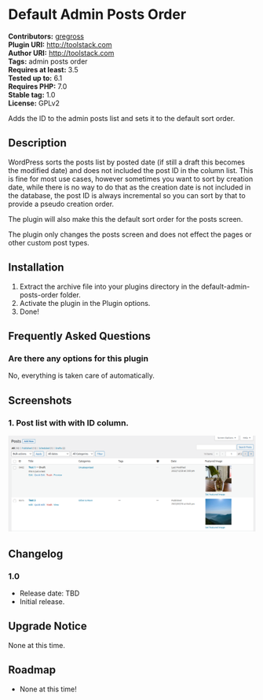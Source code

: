 # Default Admin Posts Order #
**Contributors:** [gregross](https://profiles.wordpress.org/gregross/)  
**Plugin URI:** http://toolstack.com  
**Author URI:** http://toolstack.com  
**Tags:** admin posts order  
**Requires at least:** 3.5  
**Tested up to:** 6.1  
**Requires PHP:** 7.0  
**Stable tag:** 1.0  
**License:** GPLv2  

Adds the ID to the admin posts list and sets it to the default sort order.

## Description ##

WordPress sorts the posts list by posted date (if still a draft this becomes the modified date) and does not included the post ID in the column list.  This is fine for most use cases, however sometimes you want to sort by creation date, while there is no way to do that as the creation date is not included in the database, the post ID is always incremental so you can sort by that to provide a pseudo creation order.

The plugin will also make this the default sort order for the posts screen.

The plugin only changes the posts screen and does not effect the pages or other custom post types.

## Installation ##

1. Extract the archive file into your plugins directory in the default-admin-posts-order folder.
2. Activate the plugin in the Plugin options.
3. Done!

## Frequently Asked Questions ##

### Are there any options for this plugin ###

No, everything is taken care of automatically.

## Screenshots ##

### 1. Post list with with ID column. ###
![Post list with with ID column.](assets/screenshot-1.png)


## Changelog ##

### 1.0 ###

* Release date: TBD
* Initial release.

## Upgrade Notice ##

None at this time.

## Roadmap ##

* None at this time!
